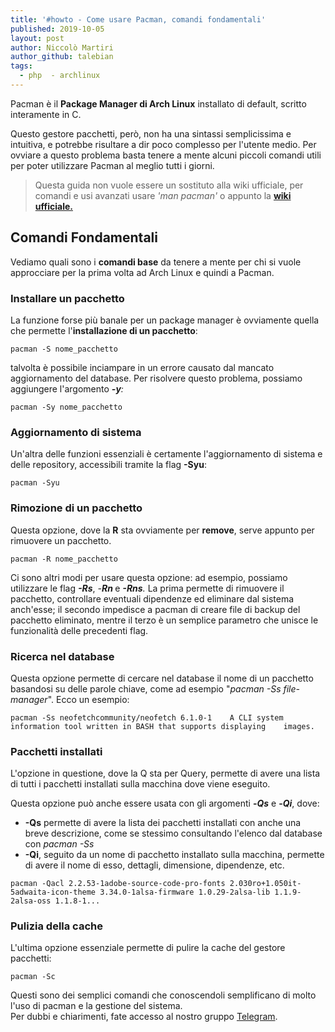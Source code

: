 ```yaml
---
title: '#howto - Come usare Pacman, comandi fondamentali'
published: 2019-10-05
layout: post
author: Niccolò Martiri
author_github: talebian
tags:
  - php  - archlinux
---
```

<p>Pacman è il <strong>Package Manager di Arch Linux</strong> installato di default, scritto interamente in C.</p><p>Questo gestore pacchetti, però, non ha una sintassi semplicissima e intuitiva, e potrebbe risultare a dir poco complesso per l'utente medio. Per ovviare a questo problema basta tenere a mente alcuni piccoli comandi utili per poter utilizzare Pacman al meglio tutti i giorni.</p><blockquote><p>Questa guida non vuole essere un sostituto alla wiki ufficiale, per comandi e usi avanzati usare <em>'man pacman'</em>&nbsp;o appunto la <strong><a href="https://wiki.archlinux.org/index.php/Pacman">wiki ufficiale.</a></strong></p></blockquote><h2>Comandi Fondamentali</h2><p>Vediamo quali sono i <strong>comandi base</strong> da tenere a mente per chi si vuole approcciare per la prima volta ad Arch Linux e quindi a Pacman.</p><h3>Installare un pacchetto</h3><p>La funzione forse più banale per un package manager è ovviamente quella che permette l'<strong>installazione di un pacchetto</strong>:</p><pre><code>pacman -S nome_pacchetto</code></pre><p>talvolta è possibile inciampare in un errore causato dal mancato aggiornamento del database. Per risolvere questo problema, possiamo aggiungere l'argomento <em><strong>-<em>y</em></strong>:</em></p><pre><code>pacman -Sy nome_pacchetto</code></pre><h3>Aggiornamento di sistema</h3><p>Un'altra delle funzioni essenziali è certamente l'aggiornamento di sistema e delle repository, accessibili tramite la flag <strong>-Syu</strong>:</p><pre><code>pacman -Syu</code></pre><h3>Rimozione di un pacchetto</h3><p>Questa opzione, dove la <strong>R</strong> sta ovviamente per <strong>remove</strong>, serve appunto per rimuovere un pacchetto.</p><pre><code>pacman -R nome_pacchetto</code></pre><p>Ci sono altri modi per usare questa opzione: ad esempio, possiamo utilizzare le flag <em><strong>-Rs</strong></em>, <em>-</em><strong><em>Rn</em> </strong>e <em><strong>-Rns</strong>.</em> La prima permette di rimuovere il pacchetto, controllare eventuali dipendenze ed eliminare dal sistema anch'esse; il secondo impedisce a pacman di creare file di backup del pacchetto eliminato, mentre il terzo è un semplice parametro che unisce le funzionalità delle precedenti flag.</p><h3>Ricerca nel database</h3><p>Questa opzione permette di cercare nel database il nome di un pacchetto basandosi su delle parole chiave, come ad esempio "<em>pacman -Ss file-manager</em>". Ecco un esempio:</p><pre><code>pacman -Ss neofetchcommunity/neofetch 6.1.0-1    A CLI system information tool written in BASH that supports displaying    images.</code></pre><h3>Pacchetti installati</h3><p>L'opzione in questione, dove la Q sta per Query, permette di avere una lista di tutti i pacchetti installati sulla macchina dove viene eseguito.</p><p>Questa opzione può anche essere usata con gli argomenti <strong>-<em>Qs</em></strong> e <strong>-<em>Qi</em></strong>, dove:</p><ul>	<li><strong>-Qs</strong> permette di avere la lista dei pacchetti installati con anche una breve descrizione, come se stessimo consultando l'elenco dal database con <em>pacman -Ss</em></li>	<li><strong>-Qi</strong>, seguito da un nome di pacchetto installato sulla macchina, permette di avere il nome di esso, dettagli, dimensione, dipendenze, etc.</li></ul><pre><code>pacman -Qacl 2.2.53-1adobe-source-code-pro-fonts 2.030ro+1.050it-5adwaita-icon-theme 3.34.0-1alsa-firmware 1.0.29-2alsa-lib 1.1.9-2alsa-oss 1.1.8-1...</code></pre><h3>Pulizia della cache</h3><p>L'ultima opzione essenziale permette di pulire la cache del gestore pacchetti:</p><pre><code>pacman -Sc</code></pre><p>Questi sono dei semplici comandi che conoscendoli semplificano di molto l'uso di pacman e la gestione del sistema.&nbsp;<br />Per dubbi e chiarimenti, fate accesso al nostro gruppo&nbsp;<a href="https://t.me/gentedilinux">Telegram</a>.</p>
